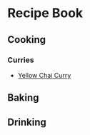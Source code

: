 # Recipe Book

## Cooking
### Curries
- [Yellow Chai Curry](./cooking/yellow_thai_curry.md)

## Baking

## Drinking
